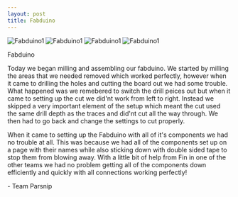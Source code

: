 ```yaml
---
layout: post
title: Fabduino
---
```


![Fabduino1]({{site.baseurl}}/images/Fabduino1.jpg)
![Fabduino1]({{site.baseurl}}/images/Fabduino2.jpg)
![Fabduino1]({{site.baseurl}}/images/Fabduino3.jpg)
![Fabduino1]({{site.baseurl}}/images/Fabduino4.jpg)

<p>Fabduino</p>

<p>Today we began milling and assembling our fabduino. We started by milling the areas that we needed removed which worked perfectly, however when it came to drilling the holes and cutting the board out we had some trouble. What happened was we remebered to switch the drill peices out but when it came to setting up the cut we did'nt work from left to right. Instead we skipped a very important element of the setup which meant the cut used the same drill depth as the traces and did'nt cut all the way through. We then had to go back and change the settings to cut properly.

When it came to setting up the Fabduino with all of it's components we had no trouble at all. This was because we had all of the components set up on a page with their names while also sticking down with double sided tape to stop them from blowing away. With a little bit of help from Fin in one of the other teams we had no problem getting all of the components down efficiently and quickly with all connections working perfectly!</p>

<p>- Team Parsnip</p>